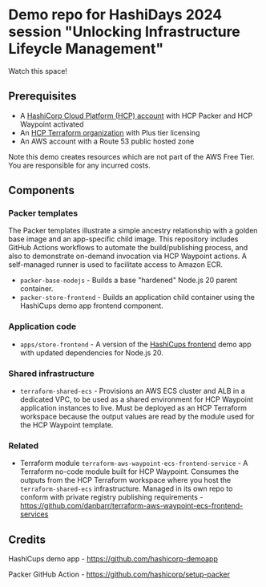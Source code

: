 # Demo repo for HashiDays 2024 session "Unlocking Infrastructure Lifeycle Management"

Watch this space!

## Prerequisites

- A [HashiCorp Cloud Platform (HCP) account](https://developer.hashicorp.com/hcp/docs/hcp/create-account) with HCP Packer and HCP Waypoint activated
- An [HCP Terraform organization](https://developer.hashicorp.com/terraform/tutorials/cloud-get-started/cloud-sign-up) with Plus tier licensing
- An AWS account with a Route 53 public hosted zone

Note this demo creates resources which are not part of the AWS Free Tier. You are responsible for any incurred costs.

## Components

### Packer templates

The Packer templates illustrate a simple ancestry relationship with a golden base image and an app-specific child image. This repository includes GitHub Actions workflows to automate the build/publishing process, and also to demonstrate on-demand invocation via HCP Waypoint actions. A self-managed runner is used to facilitate access to Amazon ECR.

- `packer-base-nodejs` - Builds a base "hardened" Node.js 20 parent container.
- `packer-store-frontend` - Builds an application child container using the HashiCups demo app frontend component.

### Application code

- `apps/store-frontend` - A version of the [HashiCups frontend](https://github.com/hashicorp-demoapp/frontend) demo app with updated dependencies for Node.js 20.

### Shared infrastructure

- `terraform-shared-ecs` - Provisions an AWS ECS cluster and ALB in a dedicated VPC, to be used as a shared environment for HCP Waypoint application instances to live. Must be deployed as an HCP Terraform workspace because the output values are read by the module used for the HCP Waypoint template.

### Related

- Terraform module `terraform-aws-waypoint-ecs-frontend-service` - A Terraform no-code module built for HCP Waypoint. Consumes the outputs from the HCP Terraform workspace where you host the `terraform-shared-ecs` infrastructure. Managed in its own repo to conform with private registry publishing requirements - <https://github.com/danbarr/terraform-aws-waypoint-ecs-frontend-services>

## Credits

HashiCups demo app - <https://github.com/hashicorp-demoapp>

Packer GitHub Action - <https://github.com/hashicorp/setup-packer>
